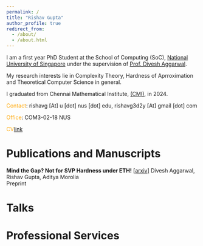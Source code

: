```yaml
---
permalink: /
title: "Rishav Gupta"
author_profile: true
redirect_from: 
  - /about/
  - /about.html
---
```


I am a first year PhD Student at the School of Computing (SoC), [National University of Singapore](https://www.nus.edu.sg/) under the supervision of [Prof. Divesh Aggarwal](https://sites.google.com/site/diveshhomepage/).

My research interests lie in Complexity Theory, Hardness of Aprroximation and Theoretical Computer Science in general. 


I graduated from Chennai Mathematical Institute, [(CMI)](https://www.cmi.ac.in/), in 2024.

<span style="color:orange">Contact</span>: rishavg [At] u [dot] nus [dot] edu, rishavg3d2y [At] gmail [dot] com

<span style="color:orange">Office</span>:  COM3-02-18 NUS

<span style="color:orange">CV</span>[link]()

Publications and Manuscripts
=======

**Mind the Gap? Not for SVP Hardness under ETH!**  [[arxiv]](https://arxiv.org/abs/2312.05686) Divesh Aggarwal, Rishav Gupta, Aditya Morolia                 
Preprint


Talks
=======

Professional Services
=======

